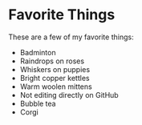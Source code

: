 # Favorite Things

These are a few of my favorite things:

- Badminton
- Raindrops on roses
- Whiskers on puppies
- Bright copper kettles
- Warm woolen mittens
- Not editing directly on GitHub
- Bubble tea
- Corgi
